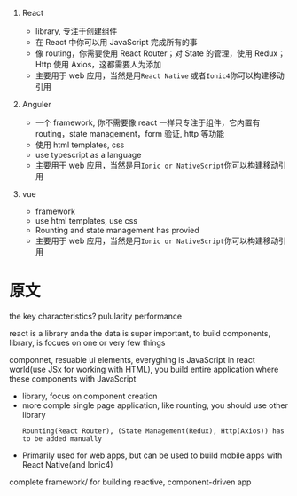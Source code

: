 1. React

   - library, 专注于创建组件
   - 在 React 中你可以用 JavaScript 完成所有的事
   - 像 routing，你需要使用 React Router；对 State 的管理，使用 Redux；Http 使用 Axios，这都需要人为添加
   - 主要用于 web 应用，当然是用`React Native` 或者`Ionic4`你可以构建移动引用

2. Anguler

   - 一个 framework, 你不需要像 react 一样只专注于组件，它内置有 routing，state management，form 验证, http 等功能
   - 使用 html templates, css
   - use typescript as a language
   - 主要用于 web 应用，当然是用`Ionic or NativeScript`你可以构建移动引用

3. vue
   - framework
   - use html templates, use css
   - Rounting and state management has provied
   - 主要用于 web 应用，当然是用`Ionic or NativeScript`你可以构建移动引用

# 原文

the key characteristics?
pulularity
performance

react is a library anda the data is super important, to build components, library, is focues on one or very few things

componnet, resuable ui elements, everyghing is JavaScript in react world(use JSx for working with HTML),
you build entire application where these components with JavaScript

- library, focus on component creation
- more comple single page application, like rounting, you should use other library
  ```
  Rounting(React Router), (State Management(Redux), Http(Axios)) has to be added manually
  ```
- Primarily used for web apps, but can be used to build mobile apps with React Native(and Ionic4)

complete framework/ for building reactive, component-driven app
